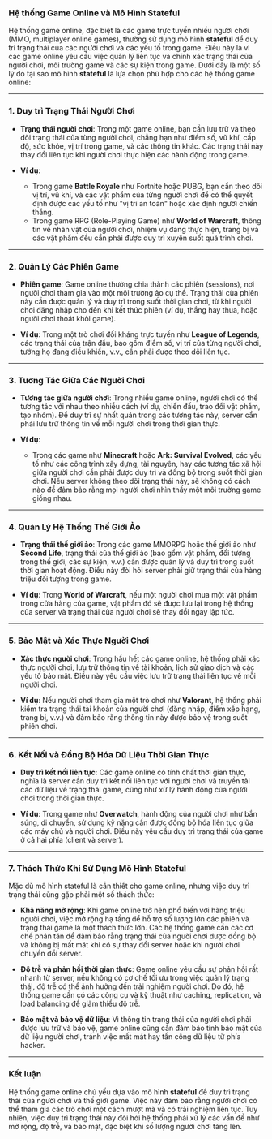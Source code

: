 ### Hệ thống Game Online và Mô Hình **Stateful**

Hệ thống game online, đặc biệt là các game trực tuyến nhiều người chơi (MMO, multiplayer online games), thường sử dụng mô hình **stateful** để duy trì trạng thái của các người chơi và các yếu tố trong game. Điều này là vì các game online yêu cầu việc quản lý liên tục và chính xác trạng thái của người chơi, môi trường game và các sự kiện trong game. Dưới đây là một số lý do tại sao mô hình **stateful** là lựa chọn phù hợp cho các hệ thống game online:

---

### 1. **Duy trì Trạng Thái Người Chơi**

- **Trạng thái người chơi**: Trong một game online, bạn cần lưu trữ và theo dõi trạng thái của từng người chơi, chẳng hạn như điểm số, vũ khí, cấp độ, sức khỏe, vị trí trong game, và các thông tin khác. Các trạng thái này thay đổi liên tục khi người chơi thực hiện các hành động trong game.
  
- **Ví dụ**: 
  - Trong game **Battle Royale** như Fortnite hoặc PUBG, bạn cần theo dõi vị trí, vũ khí, và các vật phẩm của từng người chơi để có thể quyết định được các yếu tố như "vị trí an toàn" hoặc xác định người chiến thắng.
  - Trong game RPG (Role-Playing Game) như **World of Warcraft**, thông tin về nhân vật của người chơi, nhiệm vụ đang thực hiện, trang bị và các vật phẩm đều cần phải được duy trì xuyên suốt quá trình chơi.

---

### 2. **Quản Lý Các Phiên Game**

- **Phiên game**: Game online thường chia thành các phiên (sessions), nơi người chơi tham gia vào một môi trường ảo cụ thể. Trạng thái của phiên này cần được quản lý và duy trì trong suốt thời gian chơi, từ khi người chơi đăng nhập cho đến khi kết thúc phiên (ví dụ, thắng hay thua, hoặc người chơi thoát khỏi game).

- **Ví dụ**: Trong một trò chơi đối kháng trực tuyến như **League of Legends**, các trạng thái của trận đấu, bao gồm điểm số, vị trí của từng người chơi, tướng họ đang điều khiển, v.v., cần phải được theo dõi liên tục.

---

### 3. **Tương Tác Giữa Các Người Chơi**

- **Tương tác giữa người chơi**: Trong nhiều game online, người chơi có thể tương tác với nhau theo nhiều cách (ví dụ, chiến đấu, trao đổi vật phẩm, tạo nhóm). Để duy trì sự nhất quán trong các tương tác này, server cần phải lưu trữ thông tin về mỗi người chơi trong thời gian thực.

- **Ví dụ**:
  - Trong các game như **Minecraft** hoặc **Ark: Survival Evolved**, các yếu tố như các công trình xây dựng, tài nguyên, hay các tương tác xã hội giữa người chơi cần phải được duy trì và đồng bộ trong suốt thời gian chơi. Nếu server không theo dõi trạng thái này, sẽ không có cách nào để đảm bảo rằng mọi người chơi nhìn thấy một môi trường game giống nhau.

---

### 4. **Quản Lý Hệ Thống Thế Giới Ảo**

- **Trạng thái thế giới ảo**: Trong các game MMORPG hoặc thế giới ảo như **Second Life**, trạng thái của thế giới ảo (bao gồm vật phẩm, đối tượng trong thế giới, các sự kiện, v.v.) cần được quản lý và duy trì trong suốt thời gian hoạt động. Điều này đòi hỏi server phải giữ trạng thái của hàng triệu đối tượng trong game.

- **Ví dụ**: Trong **World of Warcraft**, nếu một người chơi mua một vật phẩm trong cửa hàng của game, vật phẩm đó sẽ được lưu lại trong hệ thống của server và trạng thái của người chơi sẽ thay đổi ngay lập tức.

---

### 5. **Bảo Mật và Xác Thực Người Chơi**

- **Xác thực người chơi**: Trong hầu hết các game online, hệ thống phải xác thực người chơi, lưu trữ thông tin về tài khoản, lịch sử giao dịch và các yếu tố bảo mật. Điều này yêu cầu việc lưu trữ trạng thái liên tục về mỗi người chơi.

- **Ví dụ**: Nếu người chơi tham gia một trò chơi như **Valorant**, hệ thống phải kiểm tra trạng thái tài khoản của người chơi (đăng nhập, điểm xếp hạng, trang bị, v.v.) và đảm bảo rằng thông tin này được bảo vệ trong suốt phiên chơi.

---

### 6. **Kết Nối và Đồng Bộ Hóa Dữ Liệu Thời Gian Thực**

- **Duy trì kết nối liên tục**: Các game online có tính chất thời gian thực, nghĩa là server cần duy trì kết nối liên tục với người chơi và truyền tải các dữ liệu về trạng thái game, cũng như xử lý hành động của người chơi trong thời gian thực.
  
- **Ví dụ**: Trong game như **Overwatch**, hành động của người chơi như bắn súng, di chuyển, sử dụng kỹ năng cần được đồng bộ hóa liên tục giữa các máy chủ và người chơi. Điều này yêu cầu duy trì trạng thái của game ở cả hai phía (client và server).

---

### 7. **Thách Thức Khi Sử Dụng Mô Hình Stateful**

Mặc dù mô hình stateful là cần thiết cho game online, nhưng việc duy trì trạng thái cũng gặp phải một số thách thức:

- **Khả năng mở rộng**: Khi game online trở nên phổ biến với hàng triệu người chơi, việc mở rộng hạ tầng để hỗ trợ số lượng lớn các phiên và trạng thái game là một thách thức lớn. Các hệ thống game cần các cơ chế phân tán để đảm bảo rằng trạng thái của người chơi được đồng bộ và không bị mất mát khi có sự thay đổi server hoặc khi người chơi chuyển đổi server.
  
- **Độ trễ và phản hồi thời gian thực**: Game online yêu cầu sự phản hồi rất nhanh từ server, nếu không có cơ chế tối ưu trong việc quản lý trạng thái, độ trễ có thể ảnh hưởng đến trải nghiệm người chơi. Do đó, hệ thống game cần có các công cụ và kỹ thuật như caching, replication, và load balancing để giảm thiểu độ trễ.

- **Bảo mật và bảo vệ dữ liệu**: Vì thông tin trạng thái của người chơi phải được lưu trữ và bảo vệ, game online cũng cần đảm bảo tính bảo mật của dữ liệu người chơi, tránh việc mất mát hay tấn công dữ liệu từ phía hacker.

---

### **Kết luận**

Hệ thống game online chủ yếu dựa vào mô hình **stateful** để duy trì trạng thái của người chơi và thế giới game. Việc này đảm bảo rằng người chơi có thể tham gia các trò chơi một cách mượt mà và có trải nghiệm liên tục. Tuy nhiên, việc duy trì trạng thái này đòi hỏi hệ thống phải xử lý các vấn đề như mở rộng, độ trễ, và bảo mật, đặc biệt khi số lượng người chơi tăng lên.